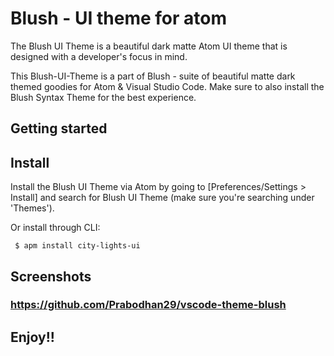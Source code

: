 
# Blush - UI theme for atom

The Blush UI Theme is a beautiful dark matte Atom UI theme that is designed with a developer's focus in mind.

This Blush-UI-Theme is a part of Blush - suite of beautiful matte dark themed goodies for Atom & Visual Studio Code. Make sure to also install the Blush Syntax Theme for the best experience.

## Getting started


## Install
Install the Blush UI Theme via Atom by going to [Preferences/Settings > Install] and search for Blush UI Theme (make sure you're searching under 'Themes').

Or install through CLI:

```
 $ apm install city-lights-ui
```


## **Screenshots**






### https://github.com/Prabodhan29/vscode-theme-blush



## **Enjoy!!**
